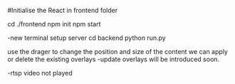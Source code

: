 #Initialise the React in frontend folder

cd ./frontend
npm init
npm start


-new terminal
setup server
cd backend
python run.py

use the drager to change the position and size of the content
we can apply or delete the existing overlays
-update overlays will be introduced soon.

-rtsp video not played
